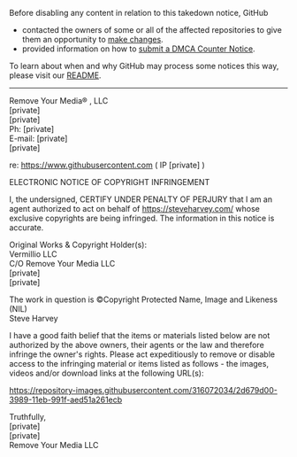 Before disabling any content in relation to this takedown notice, GitHub
- contacted the owners of some or all of the affected repositories to give them an opportunity to [make changes](https://docs.github.com/en/github/site-policy/dmca-takedown-policy#a-how-does-this-actually-work).
- provided information on how to [submit a DMCA Counter Notice](https://docs.github.com/en/articles/guide-to-submitting-a-dmca-counter-notice).

To learn about when and why GitHub may process some notices this way, please visit our [README](https://github.com/github/dmca/blob/master/README.md#anatomy-of-a-takedown-notice).

---

Remove Your Media® , LLC  
[private]  
[private]  
Ph: [private]  
E-mail: [private]  
[private]  

re:    https://www.githubusercontent.com  ( IP [private] )

ELECTRONIC NOTICE OF COPYRIGHT INFRINGEMENT

I, the undersigned, CERTIFY UNDER PENALTY OF PERJURY that I am an
agent authorized to act on behalf of https://steveharvey.com/ whose exclusive copyrights are being
infringed. The information in this notice is accurate.

Original Works & Copyright Holder(s):  
Vermillio LLC  
C/O Remove Your Media LLC  
[private]  
[private]  


The work in question is ©Copyright Protected Name, Image and Likeness (NIL)  
Steve Harvey
 
I have a good faith belief that the items or materials listed below are not authorized
by the above owners, their agents or the law and therefore infringe the owner's rights.
Please act expeditiously to remove or disable access to the infringing material or items
listed as follows - the images, videos and/or download links at the following URL(s):

https://repository-images.githubusercontent.com/316072034/2d679d00-3989-11eb-991f-aed51a261ecb
 
Truthfully,  
[private]  
[private]  
Remove Your Media LLC
